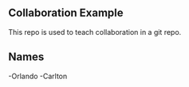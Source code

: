 
## Collaboration Example

This repo is used to teach collaboration in a git repo.

## Names

-Orlando
-Carlton 
